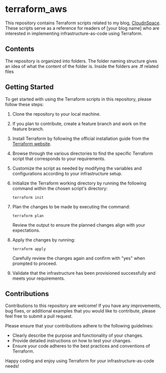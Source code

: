 # terraform_aws

 This repository contains Terraform scripts related to my blog, [CloudnSpace](https://cloudnspace.com). These scripts serve as a reference for readers of [your blog name] who are interested in implementing infrastructure-as-code using Terraform.

 ## Contents

 The repository is organized into folders. The folder naming structure gives an idea of what the content of the folder is. Inside the folders are .tf related files

 ## Getting Started

 To get started with using the Terraform scripts in this repository, please follow these steps:

 1. Clone the repository to your local machine.
 2. If you plan to contribute, create a feature branch and work on the feature branch.
 3. Install Terraform by following the official installation guide from the [Terraform website](https://www.terraform.io/downloads.html).
 4. Browse through the various directories to find the specific Terraform script that corresponds to your requirements.
 5. Customize the script as needed by modifying the variables and configurations according to your infrastructure setup.
 6. Initialize the Terraform working directory by running the following command within the chosen script's directory:

    ```shell
    terraform init
    ```

 7. Plan the changes to be made by executing the command:

    ```shell
    terraform plan
    ```

    Review the output to ensure the planned changes align with your expectations.

 8. Apply the changes by running:

    ```shell
    terraform apply
    ```

    Carefully review the changes again and confirm with "yes" when prompted to proceed.

 9. Validate that the infrastructure has been provisioned successfully and meets your requirements.

 ## Contributions

 Contributions to this repository are welcome! If you have any improvements, bug fixes, or additional examples that you would like to contribute, please feel free to submit a pull request.

 Please ensure that your contributions adhere to the following guidelines:
 - Clearly describe the purpose and functionality of your changes.
 - Provide detailed instructions on how to test your changes.
 - Ensure your code adheres to the best practices and conventions of Terraform.

 Happy coding and enjoy using Terraform for your infrastructure-as-code needs!
